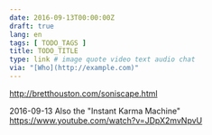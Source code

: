 ```yaml
---
date: 2016-09-13T00:00:00Z
draft: true
lang: en
tags: [ TODO_TAGS ]
title: TODO_TITLE
type: link # image quote video text audio chat
via: "[Who](http://example.com)"
---
```


<http://bretthouston.com/soniscape.html>

2016-09-13
Also the "Instant Karma Machine"
https://www.youtube.com/watch?v=JDpX2mvNpvU

